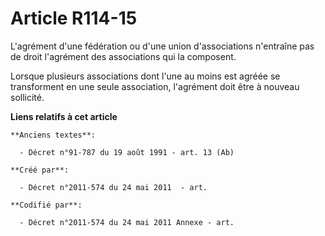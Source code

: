 # Article R114-15

L'agrément d'une fédération ou d'une union d'associations n'entraîne pas de droit l'agrément des associations qui la
composent.

Lorsque plusieurs associations dont l'une au moins est agréée se transforment en une seule association, l'agrément doit être
à nouveau sollicité.

**Liens relatifs à cet article**

	**Anciens textes**:

	  - Décret n°91-787 du 19 août 1991 - art. 13 (Ab)

	**Créé par**:

	  - Décret n°2011-574 du 24 mai 2011  - art.

	**Codifié par**:

	  - Décret n°2011-574 du 24 mai 2011 Annexe - art.
